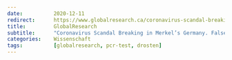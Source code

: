 ```yaml
---
date:          2020-12-11
redirect:      https://www.globalresearch.ca/coronavirus-scandal-breaking-merkel-germany/5731891
title:         GlobalResearch
subtitle:      "Coronavirus Scandal Breaking in Merkel’s Germany. False Positives and the Drosten PCR Test"
categories:    Wissenschaft
tags:          [globalresearch, pcr-test, drosten]
---
```

